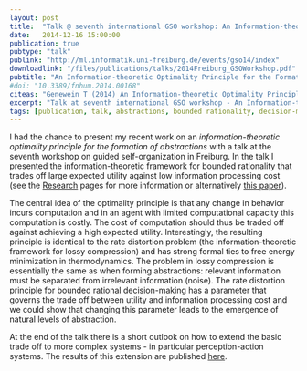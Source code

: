 ```yaml
---
layout: post
title:  "Talk @ seventh international GSO workshop: An Information-theoretic Optimality Principle for the Formation of Abstractions"
date:   2014-12-16 15:00:00
publication: true
pubtype: "talk"
publink: "http://ml.informatik.uni-freiburg.de/events/gso14/index"
downloadlink: "/files/publications/talks/2014Freiburg_GSOWorkshop.pdf"
pubtitle: "An Information-theoretic Optimality Principle for the Formation of Abstractions"
#doi: "10.3389/fnhum.2014.00168"
citeas: "Genewein T (2014) An Information-theoretic Optimality Principle for the Formation of Abstractions. Seventh international workshop on guided self-organization, Freiburg."
excerpt: "Talk at seventh international GSO workshop - An Information-theoretic Optimality Principle for the Formation of Abstractions."
tags: [publication, talk, abstractions, bounded rationality, decision-making, rate distortion]
---
```

I had the chance to present my recent work on an *information-theoretic optimality principle for the formation of abstractions* with a talk at the seventh workshop on guided self-organization in Freiburg. In the talk I presented the information-theoretic framework for bounded rationality that trades off large expected utility against low information processing cost (see the [Research](/research/) pages for more information or alternatively [this paper](/Paper-NIPS-workshop-abstractions)).

The central idea of the optimality principle is that any change in behavior incurs computation and in an agent with limited computational capacity this computation is costly. The cost of computation should thus be traded off against achieving a high expected utility. Interestingly, the resulting principle is identical to the rate distortion problem (the information-theoretic framework for lossy compression) and has strong formal ties to free energy minimization in thermodynamics. The problem in lossy compression is essentially the same as when forming abstractions: relevant information must be separated from irrelevant information (noise). The rate distortion principle for bounded rational decision-making has a parameter that governs the trade off between utility and information processing cost and we could show that changing this parameter leads to the emergence of natural levels of abstraction.

At the end of the talk there is a short outlook on how to extend the basic trade off to more complex systems - in particular perception-action systems. The results of this extension are published [here](/Paper-AbstractionsHierarchiesOptimalityPrinciple/).
